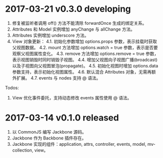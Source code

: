 # 2017-03-21 v0.3.0 developing

1. 修复被监听者调用 off() 方法不能清除 forwardOnce 生成的绑定关系。 
2. Attributes 和 Model 实例增加 anyChange 与 allChange 方法。
3. Attributes 实例增加 underscore 方法。
4. View 对象更新：
  4.1. 初始化参数增加 options.props 参数，表示挂载时获取父视图数据。
  4.2. mount 方法增加 options.watch = true 参数，表示是否要观察父视图属性变化。
  4.3. remove 方法增加 options.remove = true 参数，表示视图销毁时同时销毁子视图。
  4.4. 增加父视图向子视图广播(broadcast)以及子视图向父视图冒泡(propagate)。
  4.5. 初始化视图时增加 options.data 参数支持，表示初始化视图属性。
  4.6. 默认混合 Attributes 对象，无需再额外扩展。
  4.7. events 与 nodes 支持 @ 语法。

Todos: 

1. View 优化事件委托，支持动态修改 events 属性使用 @ 语法。

# 2017-03-14 v0.1.0 released

1. 以 CommonJS 编写 Jackbone 源码。
2. Jackbone 作为 Backbone 插件存在。
3. Jackbone 实现的组件：application, attrs, controller, events, model, mv-collection, view。
